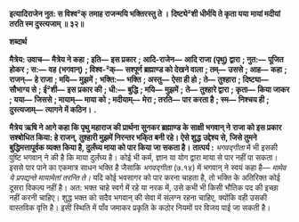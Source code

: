 **इत्यादिराजेन नुत: स विश्व²क्** **तमाह राजन्मयि भक्तिरस्तु ते ।** **दिष्ट्ये²शी धीर्मयि ते कृता यया** **मायां मदीयां तरति स्म दुस्त्यजाम् ॥ ३२॥** 

**शब्दार्थ** 

**मैत्रेय: उवाच—** **मैत्रेय ने कहा** **; इति—** **इस प्रकार** **; आदि-राजेन—** **आदि राजा (पृथु) द्वारा** **; नुत:—** **पूजित होकर** **; स:—** **वह** **(भगवान्)** **; विश्व-²क्—** **सश्पूर्ण ब्रह्माण्ड को देखने वाला** **; तम्—** **उससे** **; आह—** **कहा** **; राजन्—** **हे राजा** **; मयि—** **मुझमें** **;** **भक्ति:—** **भक्ति** **; अस्तु—** **ऐसा ही हो** **; ते—** **तुश्हारा** **; दिष्ट्या—** **सौभाग्य से** **; ई²शी—** **इस प्रकार की** **; धी:—** **बुद्धि** **; मयि—** **मुझमें** **;** **ते—** **तुश्हारे द्वारा** **; कृता—** **किया जाकर** **; यया—** **जिससे** **; मायाम्—** **माया को** **; मदीयाम्—** **मेरा** **; तरति—** **पार करता है** **; स्म—** **निश्चय ही** **; दुस्त्यजाम्—** **त्यागने में कठिन।** **.** 

**मैत्रेय ऋषि ने आगे कहा कि पृथु महाराज की प्रार्थना सुनकर ब्रह्माण्ड के साक्षी भगवान् ने** **राजा को इस प्रकार सश्बोधित किया: हे राजन्, तुश्हारी मुझमें निरन्तर भकि्त बनी रहे। ऐसे शुद्ध** **उद्देश्य से, जिसे तुमने बुद्धिमत्तापूर्वक व्यक्त किया है, दुर्लंघ्य माया को पार किया जा सकता है।** **तात्पर्य :** *भगवद्गीता* में भी इसकी पुष्टि भगवान् ने की है कि माया दुर्लंघ्य है। कोई भी कर्म, ज्ञान या योग द्वारा माया से पार नहीं पा सकता। इससे पार पाने का एकमात्र साधन भक्ति है जैसाकि *भगवद्गीता* (७.१४) में भगवान् ने स्वयं कहा है— *मामेव ये प्रपद्यन्ते मायामेतां तरन्ति ते।* यदि कोई भवसागर को पार करना चाहता है, तो भक्ति के अतिरिक्त कोई दूसरा विकल्प नहीं है। अत: भक्त चाहे स्वर्ग में रहे या नरक में, उसे कभी भी किसी भौतिक पद की इच्छा नहीं करनी चाहिए। शुद्ध भक्त को सदैव भगवान् की सेवा में संलग्न रहना चाहिए, क्योंकि वही उसकी वास्तविक वृत्ति है। इसी स्थिति में पाँव जमाकर प्रकृति के कठोर नियमों पर विजय पाई जा सकती है।  